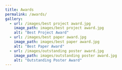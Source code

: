 ```yaml
---
title: Awards
permalink: /awards/
gallery:
  - url: /images/best project award.jpg
    image_path: images/best project award.jpg
    alt: "Best Project Award"
  - url: /images/best paper award.jpg
    image_path: images/best paper award.jpg
    alt: "Best Paper Award"
  - url: /images/outstanding poster award.jpg
    image_path: images/outstanding poster award.jpg
    alt: "Outstanding Poster Award"
---
```

